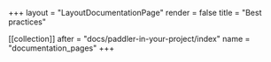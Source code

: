 +++
layout = "LayoutDocumentationPage"
render = false
title = "Best practices"

[[collection]]
after = "docs/paddler-in-your-project/index"
name = "documentation_pages"
+++
